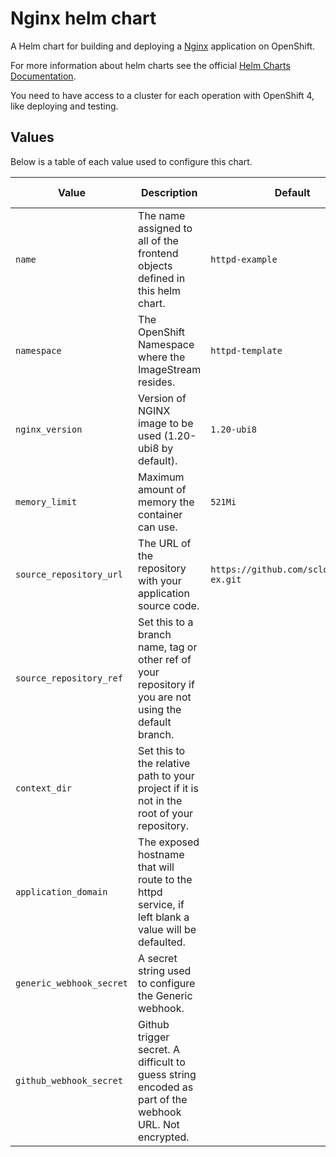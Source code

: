 # Nginx helm chart

A Helm chart for building and deploying a [Nginx](https://github/sclorg/nginx-container) application on OpenShift.

For more information about helm charts see the official [Helm Charts Documentation](https://helm.sh/).

You need to have access to a cluster for each operation with OpenShift 4, like deploying and testing.

## Values
Below is a table of each value used to configure this chart.

| Value                                       | Description | Default                                            | Additional Information |
|---------------------------------------------| ----------- |----------------------------------------------------| ---------------------- |
| `name`                                      | The name assigned to all of the frontend objects defined in this helm chart. | `httpd-example`                                    | |
| `namespace`                                 | The OpenShift Namespace where the ImageStream resides. | `httpd-template`                                   | |
| `nginx_version`                             | Version of NGINX image to be used (1.20-ubi8 by default). | `1.20-ubi8`                                        |  |
| `memory_limit`                              | Maximum amount of memory the container can use. | `521Mi`                                            |  |
| `source_repository_url`                     | The URL of the repository with your application source code. | `https://github.com/sclorg/nginx-ex.git` |  |
| `source_repository_ref`                     | Set this to a branch name, tag or other ref of your repository if you are not using the default branch. |                                                    |  |
| `context_dir`                               | Set this to the relative path to your project if it is not in the root of your repository. |                                                    |  |
| `application_domain`                        | The exposed hostname that will route to the httpd service, if left blank a value will be defaulted. |                                                    |  |
| `generic_webhook_secret`                    | A secret string used to configure the Generic webhook. |                                                    |  |
| `github_webhook_secret`                     | Github trigger secret.  A difficult to guess string encoded as part of the webhook URL. Not encrypted. |                                                    |  |
